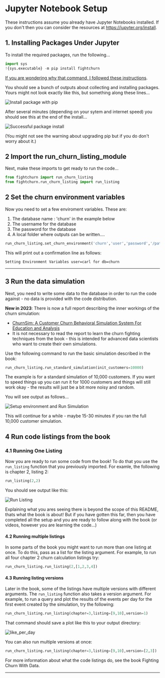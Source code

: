 

<a name="notebook"/>

# Jupyter Notebook Setup

These instructions assume you already have Jupyter Notebooks installed. If you don't then you can consider the resources at https://jupyter.org/install. 

## 1. Installing Packages Under Jupyter


To install the required packages, run the following...

```python
import sys
!{sys.executable} -m pip install fightchurn
```

[If you are wondering why that command, I followed these instructions](https://jakevdp.github.io/blog/2017/12/05/installing-python-packages-from-jupyter/).

You should see a bunch of outputs about collecting and installing packages. Yours might not look exactly like this, but something along these lines...

![Install package with pip](note1_env_start.png)

After several minutes (depending on your sytem and internet speed) you should see this at the end of the install...

![Successful package install](./note2_env_done.png)

(You might not see the warning about upgrading pip but if you do don't worry about it.)

## 2 Import the run_churn_listing_module

Next, make these imports to get ready to run the code...

```python
from fightchurn import run_churn_listing
from fightchurn.run_churn_listing import run_listing
```

## 2  Set the churn environment variables

Now you need to set a few enviroment variables. These are:

1. The database name : 'churn' in the example below
2. The username for the database 
3. The password for the database
4. A local folder where  outputs can be written....


```python
run_churn_listing.set_churn_environment('churn','user','password','/path/to/my_churn_output_folder')
```

This will print out a confirmation line as follows:

```
Setting Environment Variables user=carl for db=churn
```



---

<a name="simulate"/>

## 3 Run the data simulation

Next, you need to write some data to the database in order to run the code against - no data is provided with the code distribution. 

**New in 2023**: There is now a full report describing the inner workings of the churn simulation:
* [ChurnSim: A Customer Churn Behavioral Simulation System For Education and Analysis](churnsim_gold_2023.pdf)
* It is not necessary to read the report to learn the churn fighting techniques from the book - 
  this is intended for advanced data scientists who want to create their own simulations.

Use the following command to run the basic simulation described in the book:


```python
run_churn_listing.run_standard_simulation(init_customers=10000)
```

The example is for a standard simulation of 10,000 customers. If you want to speed things up you can run it for 1000 customers and things will still work okay - the results will just be a bit more noisy and random.

You will see output as follows...

![Setup environment and Run Simulation](note3_sim.png)

This will continue for a while - maybe 15-30 minutes if you ran the full 10,000 customer simulation.

<a name="run"/>

## 4 Run code listings from the book

### 4.1 Running One Listing

Now you are ready to run some code from the book! To do that you use the `run_listing` function that you previously imported. For examle, the following is chapter 2, listing 2:


```python
run_listing(2,2)
```

You should see output like this:

![Run Listing](note4_churn.png)

Explaining what you ares seeing there is beyond the scope of this README, thats what the book is about! But if you have gotten this far, then you have completed all the setup and you are ready to follow along with the book (or videos, however you are learning the code...)

#### 4.2 Running multiple listings

In some parts of the book you might want to run more than one listing at once. To do this, 
pass as a list for the listing argument. For example, to run all four chapter 2 churn 
calculation listings try:


```python
run_churn_listing.run_listing(2,[1,2,3,4])
```


#### 4.3 Running listing versions

Later in the book, some of the listings have multiple versions with different arguments. The 
`run_listing` function also takes a version argument. For example, to run a query and plot the 
results of the events per day for the first event created by the simulation, try the following:


```python
run_churn_listing.run_listing(chapter=3,listing=[9,10],version=1)
```

That command should save a plot like this to your output directory:

![like_per_day](/Users/carl/Documents/churn/fight-churn/readme_files/like_per_day.png)

You can also run multiple versions at once:


```python
run_churn_listing.run_listing(chapter=3,listing=[9,10],version=[2,3])
```

For more information about what the code listings do, see the book Fighting Churn With Data.

------

